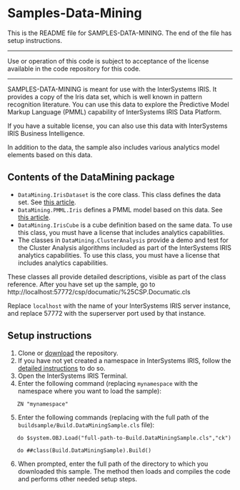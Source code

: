 # Samples-Data-Mining
This is the README file for SAMPLES-DATA-MINING. 
The end of the file has setup instructions.
************************************************************************************
Use or operation of this code is subject to acceptance of the license available in the code 
repository for this code.
************************************************************************************
SAMPLES-DATA-MINING is meant for use with the InterSystems IRIS. It provides a copy of the 
Iris data set, which is well known in pattern recognition literature. You can use this data 
to explore the Predictive Model Markup Language (PMML) capability of InterSystems IRIS Data 
Platform. 

If you have a suitable license, you can also use this data with InterSystems IRIS Business Intelligence.

In addition to the data, the sample also includes various analytics model elements based on this data.

## Contents of the DataMining package
* `DataMining.IrisDataset` is the core class. This class defines the data set. See [this article](http://docs.intersystems.com/irislatest/csp/docbook/DocBook.UI.Page.cls?KEY=APMML). 
* `DataMining.PMML.Iris` defines a PMML model based on this data. See [this article](http://docs.intersystems.com/irislatest/csp/docbook/DocBook.UI.Page.cls?KEY=APMML). 
* `DataMining.IrisCube` is a cube definition based on the same data. To use this class, 
  you must have a license that includes analytics capabilities. 
* The classes in `DataMining.ClusterAnalysis` provide a demo and test for the Cluster Analysis 
  algorithms included as part of the InterSystems IRIS analytics capabilities. To use this class, 
  you must have a license that includes analytics capabilities. 

These classes all provide detailed descriptions, visible as part of the class reference.
After you have set up the sample, go to http://localhost:57772/csp/documatic/%25CSP.Documatic.cls

Replace `localhost` with the name of your InterSystems IRIS server instance, and replace 57772 with the
superserver port used by that instance.

## Setup instructions
1. Clone or [download](http://docs.intersystems.com/irislatest/csp/docbook/DocBook.UI.Page.cls?KEY=asamples) the repository.
2. If you have not yet created a namespace in InterSystems IRIS, follow the [detailed instructions](http://docs.intersystems.com/irislatest/csp/docbook/DocBook.UI.Page.cls?KEY=ASAMPLES_createns) to do so.
3. Open the InterSystems IRIS Terminal.
4. Enter the following command (replacing `mynamespace` with the namespace where you want to load the sample):
```
   ZN "mynamespace"
   ```
5. Enter the following commands (replacing with the full path of the `buildsample/Build.DataMiningSample.cls` file):
```
   do $system.OBJ.Load("full-path-to-Build.DataMiningSample.cls","ck")

   do ##class(Build.DataMiningSample).Build()
   ```
6. When prompted, enter the full path of the directory to which you downloaded this sample. The method then loads and compiles the code and performs other needed setup steps.

